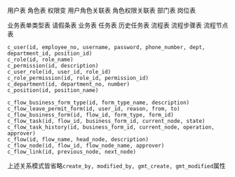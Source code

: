 用户表
角色表
权限变
用户角色关联表
角色权限关联表
部门表
岗位表


业务表单类型表
请假条表
业务表
任务表
历史任务表
流程表
流程步骤表
流程节点表

```
c_user(id, employee_no, username, password, phone_number, dept, department_id, position_id)
c_role(id, role_name)
c_permission(id, description)
c_user_role(id, user_id, role_id)
c_role_permission(id, role_id, permission_id)
c_department(id, department_no, number)
c_position(id, position_name)

c_flow_business_form_type(id, form_type_name, description)
c_flow_leave_permit_form(id, user_id, reason, from, to)
c_flow_business_form(id, flow_id, form_type, form_id)
c_flow_task(id, flow_id, business_form_id, current_node, state)
c_flow_task_history(id, business_form_id, current_node, operation, approver)
c_flow(id, flow_name, head_node, description)
c_flow_node(id, flow_id, flow_node_name, approver)
c_flow_link(id, previous_node, next_node)
```
上述关系模式皆省略`create_by, modified_by, gmt_create, gmt_modified`属性


<!--stackedit_data:
eyJoaXN0b3J5IjpbNTE0ODg4ODM0LC0xOTI1NDk5OTQzLDE5MT
AzMzg4MzEsMTYxNzQ0NTE3NCwtMjA5MDI2MzUxMCwtMjA4ODc0
NjYxMl19
-->